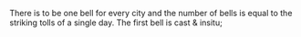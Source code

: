 There is to be one bell for every city and the number of bells is equal to the striking tolls of a single day. The first bell is cast & insitu;
